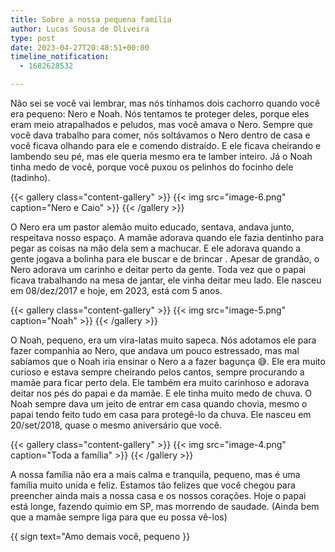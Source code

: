 ```yaml
---
title: Sobre a nossa pequena família
author: Lucas Sousa de Oliveira
type: post
date: 2023-04-27T20:48:51+00:00
timeline_notification:
  - 1682628532

---
```

Não sei se você vai lembrar, mas nós tínhamos dois cachorro quando você era pequeno: Nero e Noah. Nós tentamos te proteger deles, porque eles eram meio atrapalhados e peludos, mas você amava o Nero. Sempre que você dava trabalho para comer, nós soltávamos o Nero dentro de casa e você ficava olhando para ele e comendo distraído. E ele ficava cheirando e lambendo seu pé, mas ele queria mesmo era te lamber inteiro. Já o Noah tinha medo de você, porque você puxou os pelinhos do focinho dele (tadinho).

{{< gallery class="content-gallery" >}}
  {{< img
      src="image-6.png"
      caption="Nero e Caio" >}}
{{< /gallery >}}

O Nero era um pastor alemão muito educado, sentava, andava junto, respeitava nosso espaço. A mamãe adorava quando ele fazia dentinho para pegar as coisas na mão dela sem a machucar. E ele adorava quando a gente jogava a bolinha para ele buscar e de brincar . Apesar de grandão, o Nero adorava um carinho e deitar perto da gente. Toda vez que o papai ficava trabalhando na mesa de jantar, ele vinha deitar meu lado. Ele nasceu em 08/dez/2017 e hoje, em 2023, está com 5 anos.

{{< gallery class="content-gallery" >}}
  {{< img
      src="image-5.png"
      caption="Noah" >}}
{{< /gallery >}}

O Noah, pequeno, era um vira-latas muito sapeca. Nós adotamos ele para fazer companhia ao Nero, que andava um pouco estressado, mas mal sabíamos que o Noah iria ensinar o Nero a a fazer bagunça 😅. Ele era muito curioso e estava sempre cheirando pelos cantos, sempre procurando a mamãe para ficar perto dela. Ele também era muito carinhoso e adorava deitar nos pés do papai e da mamãe. E ele tinha muito medo de chuva. O Noah sempre dava um jeito de entrar em casa quando chovia, mesmo o papai tendo feito tudo em casa para protegê-lo da chuva. Ele nasceu em 20/set/2018, quase o mesmo aniversário que você.

{{< gallery class="content-gallery" >}}
  {{< img
      src="image-4.png"
      caption="Toda a família" >}}
{{< /gallery >}}

A nossa família não era a mais calma e tranquila, pequeno, mas é uma família muito unida e feliz. Estamos tão felizes que você chegou para preencher ainda mais a nossa casa e os nossos corações. Hoje o papai está longe, fazendo quimio em SP, mas morrendo de saudade. (Ainda bem que a mamãe sempre liga para que eu possa vê-los)

{{ sign text="Amo demais você, pequeno }}